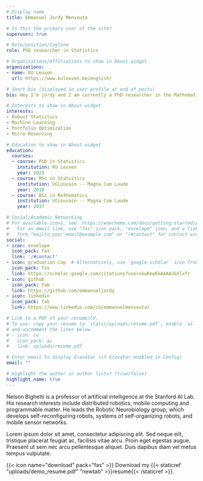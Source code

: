 ```yaml
---
# Display name
title: Emmanuel Jordy Menvouta

# Is this the primary user of the site?
superuser: true

# Role/position/tagline
role: PhD researcher in Statistics

# Organizations/Affiliations to show in About widget
organizations:
- name: KU Leuven
  url: https://www.kuleuven.be/english/

# Short bio (displayed in user profile at end of posts)
bio: Hey I'm jordy and I am currently a PhD researcher in the Mathematics department at KU Leuven within the Statistics and Data Science section. My research interests are in Robust Statistics, Machine Learning, Portfolio Optimization and Micro Reserving. Besides my research, I enjoy playing poker, football and long distance running. 

# Interests to show in About widget
interests:
- Robust Statistics
- Machine Learning
- Portfolio Optimization
- Micro Reserving

# Education to show in About widget
education:
  courses:
  - course: PhD in Statistics
    institution: KU Leuven
    year: 2023
  - course: MSc in Statistics
    institution: UCLouvain -- Magna Cum Laude
    year: 2019
  - course: BSc in Mathematics
    institution: UCLouvain -- Magna Cum Laude
    year: 2017

# Social/Academic Networking
# For available icons, see: https://wowchemy.com/docs/getting-started/page-builder/#icons
#   For an email link, use "fas" icon pack, "envelope" icon, and a link in the
#   form "mailto:your-email@example.com" or "/#contact" for contact widget.
social:
- icon: envelope
  icon_pack: fas
  link: '/#contact'
- icon: graduation-cap  # Alternatively, use `google-scholar` icon from `ai` icon pack
  icon_pack: fas
  link: https://scholar.google.com/citations?user=kwKew6kAAAAJ&hl=fr
- icon: github
  icon_pack: fab
  link: https://github.com/emmanueljordy
- icon: linkedin
  icon_pack: fab
  link: https://www.linkedin.com/in/emmanuelmenvouta/

# Link to a PDF of your resume/CV.
# To use: copy your resume to `static/uploads/resume.pdf`, enable `ai` icons in `params.toml`, 
# and uncomment the lines below.
# - icon: cv
#   icon_pack: ai
#   link: uploads/resume.pdf

# Enter email to display Gravatar (if Gravatar enabled in Config)
email: ""

# Highlight the author in author lists? (true/false)
highlight_name: true
---
```


Nelson Bighetti is a professor of artificial intelligence at the Stanford AI Lab. His research interests include distributed robotics, mobile computing and programmable matter. He leads the Robotic Neurobiology group, which develops self-reconfiguring robots, systems of self-organizing robots, and mobile sensor networks.

Lorem ipsum dolor sit amet, consectetur adipiscing elit. Sed neque elit, tristique placerat feugiat ac, facilisis vitae arcu. Proin eget egestas augue. Praesent ut sem nec arcu pellentesque aliquet. Duis dapibus diam vel metus tempus vulputate.

{{< icon name="download" pack="fas" >}} Download my {{< staticref "uploads/demo_resume.pdf" "newtab" >}}resumé{{< /staticref >}}.
